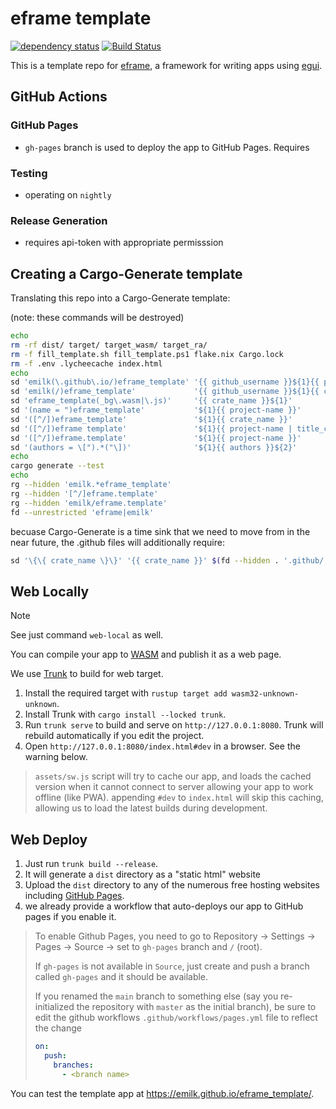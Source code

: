 # eframe template

[![dependency status](https://deps.rs/repo/github/emilk/eframe_template/status.svg)](https://deps.rs/repo/github/emilk/eframe_template)
[![Build Status](https://github.com/emilk/eframe_template/workflows/CI/badge.svg)](https://github.com/emilk/eframe_template/actions?workflow=CI)

This is a template repo for [eframe](https://github.com/emilk/egui/tree/master/crates/eframe), a framework for writing apps using [egui](https://github.com/emilk/egui/).


## GitHub Actions

### GitHub Pages
- `gh-pages` branch is used to deploy the app to GitHub Pages.  Requires

### Testing
- operating on `nightly`

### Release Generation
- requires api-token with appropriate permisssion

## Creating a Cargo-Generate template

Translating this repo into a Cargo-Generate template:

(note: these commands will be destroyed)
```zsh
echo
rm -rf dist/ target/ target_wasm/ target_ra/ 
rm -f fill_template.sh fill_template.ps1 flake.nix Cargo.lock
rm -f .env .lycheecache index.html
echo
sd 'emilk(\.github\.io/)eframe_template' '{{ github_username }}${1}{{ project-name }}' $(fd . -t f)
sd 'emilk(/)eframe_template'             '{{ github_username }}${1}{{ crate_name }}' $(fd --hidden . -t f)
sd 'eframe_template(_bg\.wasm|\.js)'     '{{ crate_name }}${1}'                      $(fd --hidden . -t f)
sd '(name = ")eframe_template'           '${1}{{ project-name }}'                    $(fd --hidden . -t f)
sd '([^/])eframe_template'               '${1}{{ crate_name }}'                      $(fd --hidden . -t f)
sd '([^/])eframe template'               '${1}{{ project-name | title_case }}'       $(fd --hidden . -t f)
sd '([^/])eframe.template'               '${1}{{ project-name }}'                    $(fd --hidden . -t f)
sd '(authors = \[").*("\])'              '${1}{{ authors }}${2}'                     Cargo.toml
echo
cargo generate --test
echo
rg --hidden 'emilk.*eframe_template'
rg --hidden '[^/]eframe.template'
rg --hidden 'emilk/eframe.template'
fd --unrestricted 'eframe|emilk'
```

becuase Cargo-Generate is a time sink that we need to move from in the near future, the .github files will additionally require:
```zsh
sd '\{\{ crate_name \}\}' '{{ crate_name }}' $(fd --hidden . '.github/' -t f)
```

## Web Locally

> [!NOTE]
> See just command `web-local` as well.

You can compile your app to [WASM](https://en.wikipedia.org/wiki/WebAssembly) and publish it as a web page.

We use [Trunk](https://trunkrs.dev/) to build for web target.
1. Install the required target with `rustup target add wasm32-unknown-unknown`.
2. Install Trunk with `cargo install --locked trunk`.
3. Run `trunk serve` to build and serve on `http://127.0.0.1:8080`. Trunk will rebuild automatically if you edit the project.
4. Open `http://127.0.0.1:8080/index.html#dev` in a browser. See the warning below.

> `assets/sw.js` script will try to cache our app, and loads the cached version when it cannot connect to server allowing your app to work offline (like PWA).
> appending `#dev` to `index.html` will skip this caching, allowing us to load the latest builds during development.

## Web Deploy
1. Just run `trunk build --release`.
2. It will generate a `dist` directory as a "static html" website
3. Upload the `dist` directory to any of the numerous free hosting websites including [GitHub Pages](https://docs.github.com/en/free-pro-team@latest/github/working-with-github-pages/configuring-a-publishing-source-for-your-github-pages-site).
4. we already provide a workflow that auto-deploys our app to GitHub pages if you enable it.
> To enable Github Pages, you need to go to Repository -> Settings -> Pages -> Source -> set to `gh-pages` branch and `/` (root).
>
> If `gh-pages` is not available in `Source`, just create and push a branch called `gh-pages` and it should be available.
>
> If you renamed the `main` branch to something else (say you re-initialized the repository with `master` as the initial branch), be sure to edit the github workflows `.github/workflows/pages.yml` file to reflect the change
> ```yml
> on:
>   push:
>     branches:
>       - <branch name>
> ```

You can test the template app at <https://emilk.github.io/eframe_template/>.
